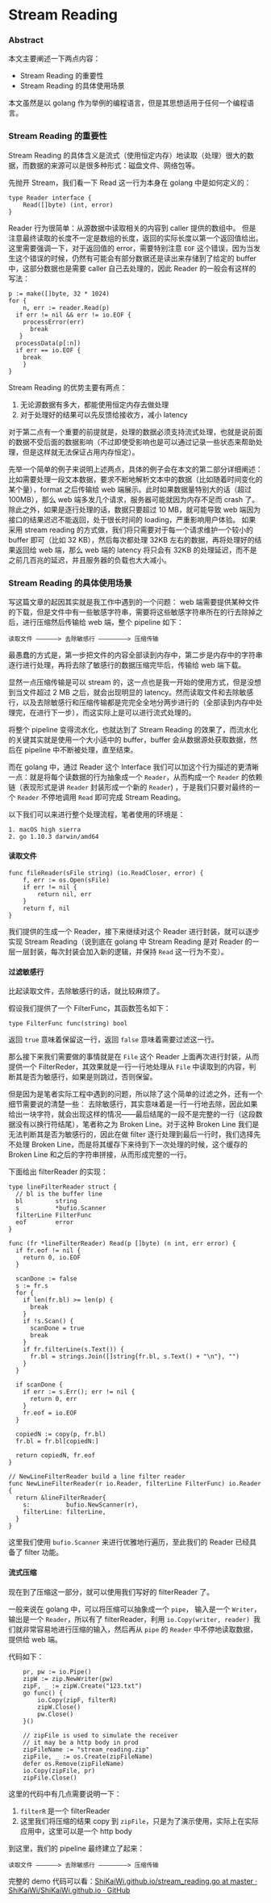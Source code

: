 # Stream Reading
### Abstract
本文主要阐述一下两点内容：
* Stream Reading 的重要性
* Stream Reading 的具体使用场景

本文虽然是以 golang 作为举例的编程语言，但是其思想适用于任何一个编程语言。

### Stream Reading 的重要性
Stream Reading 的具体含义是流式（使用恒定内存）地读取（处理）很大的数据，而数据的来源可以是很多种形式：磁盘文件、网络包等。

先抛开 Stream，我们看一下 Read 这一行为本身在 golang 中是如何定义的：
```golang
type Reader interface {
	Read([]byte) (int, error)
}
```

Reader 行为很简单：从源数据中读取相关的内容到 caller 提供的数组中。
但是注意最终读取的长度不一定是数组的长度，返回的实际长度以第一个返回值给出。这里需要强调一下，对于返回值的 error，需要特别注意 `EOF` 这个错误，因为当发生这个错误的时候，仍然有可能会有部分数据还是读出来存储到了给定的 buffer 中，这部分数据也是需要 caller 自己去处理的，因此 Reader 的一般会有这样的写法：
```golang
p := make([]byte, 32 * 1024)
for {
	n, err := reader.Read(p)
  if err != nil && err != io.EOF {
  	processError(err)
      break
   }
  processData(p[:n])
  if err == io.EOF {
  	break
	}
}
```

Stream Reading 的优势主要有两点：
1. 无论源数据有多大，都能使用恒定内存去做处理
2. 对于处理好的结果可以先反馈给接收方，减小 latency

对于第二点有一个重要的前提就是，处理的数据必须支持流式处理，也就是说前面的数据不受后面的数据影响（不过即使受影响也是可以通过记录一些状态来帮助处理，但是这样就无法保证占用内存恒定）。

先举一个简单的例子来说明上述两点，具体的例子会在本文的第二部分详细阐述：比如需要处理一段文本数据，要求不断地解析文本中的数据（比如随着时间变化的某个量），format 之后传输给 web 端展示。此时如果数据量特别大的话（超过100MB），那么 web 端多发几个请求，服务器可能就因为内存不足而 crash 了。除此之外，如果是逐行处理的话，数据只要超过 10 MB，就可能导致 web 端因为接口的结果迟迟不能返回，处于很长时间的 loading，严重影响用户体验。
如果采用 stream reading 的方式做，我们将只需要对于每一个请求维护一个较小的 buffer 即可（比如 32 KB），然后每次都处理 32KB 左右的数据，再将处理好的结果返回给 web 端，那么 web 端的 latency 将只会有 32KB 的处理延迟，而不是之前几百兆的延迟，并且服务器的负载也大大减小。

### Stream Reading 的具体使用场景
写这篇文章的起因其实就是我工作中遇到的一个问题：
web 端需要提供某种文件的下载，但是文件中有一些敏感字符串，需要将这些敏感字符串所在的行去除掉之后，进行压缩然后传输给 web 端，整个 pipeline 如下：
```
读取文件 ——————> 去除敏感行 ————————> 压缩传输
```

最愚蠢的方式是，第一步把文件的内容全部读到内存中，第二步是内存中的字符串逐行进行处理，再将去除了敏感行的数据压缩完毕后，传输给 web 端下载。

显然一点压缩传输是可以 stream 的，这一点也是我一开始的使用方式，但是没想到当文件超过 2 MB 之后，就会出现明显的 latency。然而读取文件和去除敏感行，以及去除敏感行和压缩传输都是完完全全地分两步进行的（全部读到内存中处理完，在进行下一步），而这实际上是可以进行流式处理的。

将整个 pipeline 变得流水化，也就达到了 Stream Reading 的效果了，而流水化的关键其实就是使用一个大小适中的 buffer，buffer 会从数据源处获取数据，然后在 pipeline 中不断被处理，直至结束。

而在 golang 中，通过 Reader 这个 Interface 我们可以加这个行为描述的更清晰一点：就是将每个读数据的行为抽象成一个 `Reader`，从而构成一个 `Reader` 的依赖链（表现形式是讲 `Reader` 封装形成一个新的 `Reader`) ，于是我们只要对最终的一个 `Reader` 不停地调用 `Read` 即可完成 Stream Reading。

以下我们可以来进行整个处理流程，笔者使用的环境是：
```
1. macOS high sierra
2. go 1.10.3 darwin/amd64
```

#### 读取文件
```golang
func fileReader(sFile string) (io.ReadCloser, error) {
    f, err := os.Open(sFile)
    if err != nil {
        return nil, err
    }
    return f, nil
}
```

我们提供的生成一个 Reader，接下来继续对这个 Reader 进行封装，就可以逐步实现 Stream Reading（说到底在 golang 中 Stream Reading 是对 Reader 的一层一层封装，每次封装会加入新的逻辑，并保持 `Read` 这一行为不变）。

#### 过滤敏感行
比起读取文件，去除敏感行的话，就比较麻烦了。

假设我们提供了一个 FilterFunc，其函数签名如下：
```golang
type FilterFunc func(string) bool
```

返回 `true` 意味着保留这一行，返回 `false` 意味着需要过滤这一行。

那么接下来我们需要做的事情就是在 `File` 这个 Reader 上面再次进行封装，从而提供一个 FilterReder，其效果就是一行一行地处理从 `File` 中读取到的内容，判断其是否为敏感行，如果是则跳过，否则保留。

但是因为是笔者实际工程中遇到的问题，所以除了这个简单的过滤之外，还有一个细节需要说的清楚一些：
去除敏感行，其实意味着是一行一行地去除，因此如果给出一块字符，就会出现这样的情况——最后结尾的一段不是完整的一行（这段数据没有以换行符结尾），笔者称之为 Broken Line。对于这种 Broken Line  我们是无法判断其是否为敏感行的，因此在做 filter 逐行处理到最后一行时，我们选择先不处理 Broken Line，而是将其缓存下来待到下一次处理的时候，这个缓存的 Broken Line 和之后的字符串拼接，从而形成完整的一行。

下面给出 filterReader 的实现：
```golang
type lineFilterReader struct {
  // bl is the buffer line
  bl         string
  s          *bufio.Scanner
  filterLine FilterFunc
  eof        error
}

func (fr *lineFilterReader) Read(p []byte) (n int, err error) {
  if fr.eof != nil {
    return 0, io.EOF
  }

  scanDone := false
  s := fr.s
  for {
    if len(fr.bl) >= len(p) {
      break
    }
    if !s.Scan() {
      scanDone = true
      break
    }
    if fr.filterLine(s.Text()) {
      fr.bl = strings.Join([]string{fr.bl, s.Text() + "\n"}, "")
    }
  }

  if scanDone {
    if err := s.Err(); err != nil {
      return 0, err
    }
    fr.eof = io.EOF
  }

  copiedN := copy(p, fr.bl)
  fr.bl = fr.bl[copiedN:]

  return copiedN, fr.eof
}

// NewLineFilterReader build a line filter reader
func NewLineFilterReader(r io.Reader, filterLine FilterFunc) io.Reader {
  return &lineFilterReader{
    s:          bufio.NewScanner(r),
    filterLine: filterLine,
  }
}
```

这里我们使用 `bufio.Scanner` 来进行优雅地行遍历，至此我们的 Reader 已经具备了 filter 功能。

#### 流式压缩
现在到了压缩这一部分，就可以使用我们写好的 filterReader 了。

一般来说在 golang 中，可以将压缩可以抽象成一个 `pipe`， 输入是一个 `Writer`，输出是一个 `Reader`，所以有了 filterReader，利用 `io.Copy(writer, reader) `我们就非常容易地进行压缩的输入，然后再从 `pipe` 的 `Reader` 中不停地读取数据，提供给 web 端。

代码如下：
```golang
	pr, pw := io.Pipe()
	zipW := zip.NewWriter(pw)
	zipF, _ := zipW.Create("123.txt")
	go func() {
		io.Copy(zipF, filterR)
		zipW.Close()
		pw.Close()
	}()

	// zipFile is used to simulate the receiver
	// it may be a http body in prod
	zipFileName := "stream_reading.zip"
	zipFile, _ := os.Create(zipFileName)
	defer os.Remove(zipFileName)
	io.Copy(zipFile, pr)
	zipFile.Close()
```

这里的代码中有几点需要说明一下：
1. `filterR` 是一个 filterReader
2. 这里我们将压缩的结果 copy 到 `zipFile`，只是为了演示使用，实际上在实际应用中，这里可以是一个 http body

到这里，我们的 pipeline 最终建立了起来：
```
读取文件 ——————> 去除敏感行 ————————> 压缩传输
```

完整的 demo 代码可以看：[ShiKaiWi.github.io/stream_reading.go at master · ShiKaiWi/ShiKaiWi.github.io · GitHub](https://github.com/ShiKaiWi/ShiKaiWi.github.io/blob/master/resources/stream-reading/stream_reading.go)

